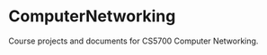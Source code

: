 ComputerNetworking
==================

Course projects and documents for CS5700 Computer Networking.
